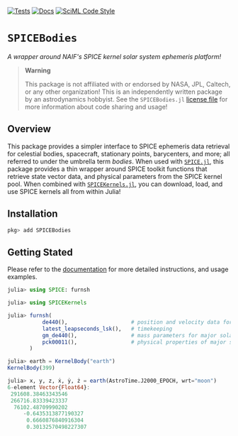 [![Tests](https://github.com/cadojo/SPICEBodies.jl/workflows/Tests/badge.svg)](https://github.com/cadojo/SPICEBodies.jl/actions?query=workflow%3ATests)
[![Docs](https://github.com/cadojo/SPICEBodies.jl/workflows/Documentation/badge.svg)](https://cadojo.github.io/SPICEBodies.jl)
[![SciML Code Style](https://img.shields.io/static/v1?label=Style&message=SciML&color=9668e2&labelColor=3E474F)](https://github.com/SciML/SciMLStyle)

# `SPICEBodies`

_A wrapper around NAIF's SPICE kernel solar system ephemeris platform!_

> **Warning**
>
> This package is not affiliated with or endorsed by NASA, JPL, Caltech, or any
> other organization! This is an independently written package by an
> astrodynamics hobbyist. See the `SPICEBodies.jl` [license file](./LICENSE) for
> more information about code sharing and usage!

## Overview

This package provides a simpler interface to SPICE ephemeris data retrieval for celestial 
bodies, spacecraft, stationary points, barycenters, and more; all referred to under the 
umbrella term _bodies_. When used with [`SPICE.jl`](https://github.com/JuliaAstro/SPICE.jl),
this package provides a thin wrapper around SPICE toolkit functions that retrieve state vector
data, and physical parameters from the SPICE kernel pool. When combined with 
[`SPICEKernels.jl`](https://github.com/cadojo/SPICEKernels.jl), you can download, load, 
and use SPICE kernels all from within Julia!

## Installation

```julia
pkg> add SPICEBodies
```

## Getting Stated

Please refer to the [documentation](https://docs.loopy.codes/SPICEBodies.jl) for more 
detailed instructions, and usage examples.

```julia
julia> using SPICE: furnsh

julia> using SPICEKernels

julia> furnsh(
           de440(),                    # position and velocity data for major solar system bodies
           latest_leapseconds_lsk(),   # timekeeping
           gm_de440(),                 # mass parameters for major solar system bodies
           pck00011(),                 # physical properties of major solar system bodies
       )

julia> earth = KernelBody("earth")
KernelBody(399)

julia> x, y, z, ẋ, ẏ, ż = earth(AstroTime.J2000_EPOCH, wrt="moon")
6-element Vector{Float64}:
 291608.38463343546
 266716.83339423337
  76102.48709990202
     -0.6435313877190327
      0.6660876840916304
      0.30132570498227307
```

